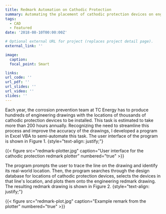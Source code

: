 ```yaml
---
title: Redmark Automation on Cathodic Protection 
summary: Automating the placement of cathodic protection devices on engineering redmark drawings to streamline the process and improved accuracy.
tags:
  - CAD
  - Featured
date: '2018-08-10T00:00:00Z'

# Optional external URL for project (replaces project detail page).
external_link: ''

image:
  caption: 
  focal_point: Smart

links:
url_code: ''
url_pdf: ''
url_slides: ''
url_video: ''
slides: ''
---
```


Each year, the corrosion prevention team at TC Energy has to produce hundreds of engineering drawings with the locations of thousands of cathodic protection devices to be installed. This task is estimated to take more than 200 hours annually. Recognizing the need to streamline this process and improve the accuracy of the drawings, I developed a program in Excel VBA to semi-automate this task. The user interface of the program is shown in Figure 1.
{style="text-align: justify;"}

{{< figure src="redmark-plotter.jpg" caption="User interface for the cathodic protection redmark plotter" numbered="true" >}}

The program prompts the user to trace the line on the drawing and identify its real-world location. Then, the program searches through the design database for locations of cathodic protection devices, selects the devices in that line's location, and plots them onto the engineering redmark drawing. The resulting redmark drawing is shown in Figure 2.
{style="text-align: justify;"}

{{< figure src="redmark-plot.jpg" caption="Example remark from the plotter" numbered="true" >}}


